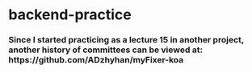 # backend-practice 
<h3>Since I started practicing as a lecture 15 in another project, another history of committees can be viewed at: https://github.com/ADzhyhan/myFixer-koa </h3>
